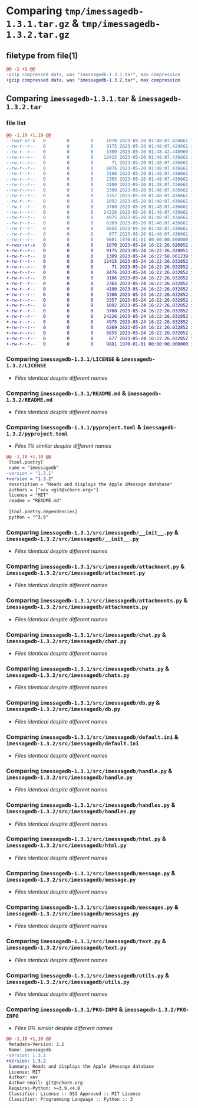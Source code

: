 # Comparing `tmp/imessagedb-1.3.1.tar.gz` & `tmp/imessagedb-1.3.2.tar.gz`

## filetype from file(1)

```diff
@@ -1 +1 @@
-gzip compressed data, was "imessagedb-1.3.1.tar", max compression
+gzip compressed data, was "imessagedb-1.3.2.tar", max compression
```

## Comparing `imessagedb-1.3.1.tar` & `imessagedb-1.3.2.tar`

### file list

```diff
@@ -1,19 +1,19 @@
--rwxr-xr-x   0        0        0     1070 2023-05-20 01:48:07.424661 imessagedb-1.3.1/LICENSE
--rw-r--r--   0        0        0     9175 2023-05-20 01:48:07.424661 imessagedb-1.3.1/README.md
--rw-r--r--   0        0        0     1309 2023-05-20 01:48:42.440969 imessagedb-1.3.1/pyproject.toml
--rw-r--r--   0        0        0    12415 2023-05-20 01:48:07.436661 imessagedb-1.3.1/src/imessagedb/__init__.py
--rw-r--r--   0        0        0       71 2023-05-20 01:48:07.436661 imessagedb-1.3.1/src/imessagedb/__main__.py
--rw-r--r--   0        0        0     8476 2023-05-20 01:48:07.436661 imessagedb-1.3.1/src/imessagedb/attachment.py
--rw-r--r--   0        0        0     3186 2023-05-20 01:48:07.436661 imessagedb-1.3.1/src/imessagedb/attachments.py
--rw-r--r--   0        0        0     2365 2023-05-20 01:48:07.436661 imessagedb-1.3.1/src/imessagedb/chat.py
--rw-r--r--   0        0        0     4100 2023-05-20 01:48:07.436661 imessagedb-1.3.1/src/imessagedb/chats.py
--rw-r--r--   0        0        0     3300 2023-05-20 01:48:07.436661 imessagedb-1.3.1/src/imessagedb/db.py
--rw-r--r--   0        0        0     3357 2023-05-20 01:48:07.436661 imessagedb-1.3.1/src/imessagedb/default.ini
--rw-r--r--   0        0        0     1092 2023-05-20 01:48:07.436661 imessagedb-1.3.1/src/imessagedb/handle.py
--rw-r--r--   0        0        0     3760 2023-05-20 01:48:07.436661 imessagedb-1.3.1/src/imessagedb/handles.py
--rw-r--r--   0        0        0    24226 2023-05-20 01:48:07.436661 imessagedb-1.3.1/src/imessagedb/html.py
--rw-r--r--   0        0        0     4975 2023-05-20 01:48:07.436661 imessagedb-1.3.1/src/imessagedb/message.py
--rw-r--r--   0        0        0     6269 2023-05-20 01:48:07.436661 imessagedb-1.3.1/src/imessagedb/messages.py
--rw-r--r--   0        0        0     6655 2023-05-20 01:48:07.436661 imessagedb-1.3.1/src/imessagedb/text.py
--rw-r--r--   0        0        0      677 2023-05-20 01:48:07.436661 imessagedb-1.3.1/src/imessagedb/utils.py
--rw-r--r--   0        0        0     9881 1970-01-01 00:00:00.000000 imessagedb-1.3.1/PKG-INFO
+-rwxr-xr-x   0        0        0     1070 2023-05-24 16:22:26.020851 imessagedb-1.3.2/LICENSE
+-rw-r--r--   0        0        0     9175 2023-05-24 16:22:26.020851 imessagedb-1.3.2/README.md
+-rw-r--r--   0        0        0     1309 2023-05-24 16:22:58.661239 imessagedb-1.3.2/pyproject.toml
+-rw-r--r--   0        0        0    12415 2023-05-24 16:22:26.032852 imessagedb-1.3.2/src/imessagedb/__init__.py
+-rw-r--r--   0        0        0       71 2023-05-24 16:22:26.032852 imessagedb-1.3.2/src/imessagedb/__main__.py
+-rw-r--r--   0        0        0     8476 2023-05-24 16:22:26.032852 imessagedb-1.3.2/src/imessagedb/attachment.py
+-rw-r--r--   0        0        0     3186 2023-05-24 16:22:26.032852 imessagedb-1.3.2/src/imessagedb/attachments.py
+-rw-r--r--   0        0        0     2365 2023-05-24 16:22:26.032852 imessagedb-1.3.2/src/imessagedb/chat.py
+-rw-r--r--   0        0        0     4100 2023-05-24 16:22:26.032852 imessagedb-1.3.2/src/imessagedb/chats.py
+-rw-r--r--   0        0        0     3300 2023-05-24 16:22:26.032852 imessagedb-1.3.2/src/imessagedb/db.py
+-rw-r--r--   0        0        0     3357 2023-05-24 16:22:26.032852 imessagedb-1.3.2/src/imessagedb/default.ini
+-rw-r--r--   0        0        0     1092 2023-05-24 16:22:26.032852 imessagedb-1.3.2/src/imessagedb/handle.py
+-rw-r--r--   0        0        0     3760 2023-05-24 16:22:26.032852 imessagedb-1.3.2/src/imessagedb/handles.py
+-rw-r--r--   0        0        0    24226 2023-05-24 16:22:26.032852 imessagedb-1.3.2/src/imessagedb/html.py
+-rw-r--r--   0        0        0     4975 2023-05-24 16:22:26.032852 imessagedb-1.3.2/src/imessagedb/message.py
+-rw-r--r--   0        0        0     6269 2023-05-24 16:22:26.032852 imessagedb-1.3.2/src/imessagedb/messages.py
+-rw-r--r--   0        0        0     6655 2023-05-24 16:22:26.032852 imessagedb-1.3.2/src/imessagedb/text.py
+-rw-r--r--   0        0        0      677 2023-05-24 16:22:26.032852 imessagedb-1.3.2/src/imessagedb/utils.py
+-rw-r--r--   0        0        0     9881 1970-01-01 00:00:00.000000 imessagedb-1.3.2/PKG-INFO
```

### Comparing `imessagedb-1.3.1/LICENSE` & `imessagedb-1.3.2/LICENSE`

 * *Files identical despite different names*

### Comparing `imessagedb-1.3.1/README.md` & `imessagedb-1.3.2/README.md`

 * *Files identical despite different names*

### Comparing `imessagedb-1.3.1/pyproject.toml` & `imessagedb-1.3.2/pyproject.toml`

 * *Files 1% similar despite different names*

```diff
@@ -1,10 +1,10 @@
 [tool.poetry]
 name = "imessagedb"
-version = "1.3.1"
+version = "1.3.2"
 description = "Reads and displays the Apple iMessage database"
 authors = ["xev <git@schore.org>"]
 license = "MIT"
 readme = "README.md"
 
 [tool.poetry.dependencies]
 python = "^3.9"
```

### Comparing `imessagedb-1.3.1/src/imessagedb/__init__.py` & `imessagedb-1.3.2/src/imessagedb/__init__.py`

 * *Files identical despite different names*

### Comparing `imessagedb-1.3.1/src/imessagedb/attachment.py` & `imessagedb-1.3.2/src/imessagedb/attachment.py`

 * *Files identical despite different names*

### Comparing `imessagedb-1.3.1/src/imessagedb/attachments.py` & `imessagedb-1.3.2/src/imessagedb/attachments.py`

 * *Files identical despite different names*

### Comparing `imessagedb-1.3.1/src/imessagedb/chat.py` & `imessagedb-1.3.2/src/imessagedb/chat.py`

 * *Files identical despite different names*

### Comparing `imessagedb-1.3.1/src/imessagedb/chats.py` & `imessagedb-1.3.2/src/imessagedb/chats.py`

 * *Files identical despite different names*

### Comparing `imessagedb-1.3.1/src/imessagedb/db.py` & `imessagedb-1.3.2/src/imessagedb/db.py`

 * *Files identical despite different names*

### Comparing `imessagedb-1.3.1/src/imessagedb/default.ini` & `imessagedb-1.3.2/src/imessagedb/default.ini`

 * *Files identical despite different names*

### Comparing `imessagedb-1.3.1/src/imessagedb/handle.py` & `imessagedb-1.3.2/src/imessagedb/handle.py`

 * *Files identical despite different names*

### Comparing `imessagedb-1.3.1/src/imessagedb/handles.py` & `imessagedb-1.3.2/src/imessagedb/handles.py`

 * *Files identical despite different names*

### Comparing `imessagedb-1.3.1/src/imessagedb/html.py` & `imessagedb-1.3.2/src/imessagedb/html.py`

 * *Files identical despite different names*

### Comparing `imessagedb-1.3.1/src/imessagedb/message.py` & `imessagedb-1.3.2/src/imessagedb/message.py`

 * *Files identical despite different names*

### Comparing `imessagedb-1.3.1/src/imessagedb/messages.py` & `imessagedb-1.3.2/src/imessagedb/messages.py`

 * *Files identical despite different names*

### Comparing `imessagedb-1.3.1/src/imessagedb/text.py` & `imessagedb-1.3.2/src/imessagedb/text.py`

 * *Files identical despite different names*

### Comparing `imessagedb-1.3.1/src/imessagedb/utils.py` & `imessagedb-1.3.2/src/imessagedb/utils.py`

 * *Files identical despite different names*

### Comparing `imessagedb-1.3.1/PKG-INFO` & `imessagedb-1.3.2/PKG-INFO`

 * *Files 0% similar despite different names*

```diff
@@ -1,10 +1,10 @@
 Metadata-Version: 2.1
 Name: imessagedb
-Version: 1.3.1
+Version: 1.3.2
 Summary: Reads and displays the Apple iMessage database
 License: MIT
 Author: xev
 Author-email: git@schore.org
 Requires-Python: >=3.9,<4.0
 Classifier: License :: OSI Approved :: MIT License
 Classifier: Programming Language :: Python :: 3
```


